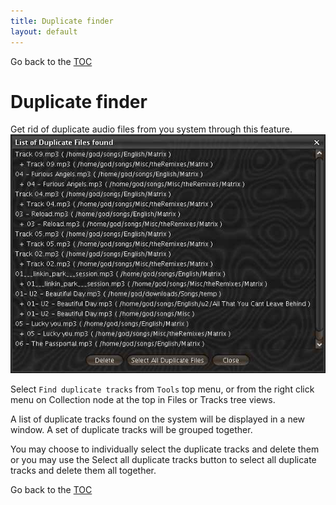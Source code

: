 ```yaml
---
title: Duplicate finder
layout: default
---
```

Go back to the [TOC](/manual/main.html)

# Duplicate finder
Get rid of duplicate audio files from you system through this feature.
![Image](/images/Duplicate_files.jpg)

Select ``Find duplicate tracks`` from ``Tools`` top menu,  or from the right click menu on Collection node at the top in Files 
or Tracks tree views.

A list of duplicate tracks found on the system will be displayed in a new window. A set of duplicate tracks will be grouped together.

You may choose to individually select the duplicate tracks and delete them or you may use the Select all duplicate tracks button 
to select all duplicate tracks and delete them all together.

Go back to the [TOC](/manual/main.html)